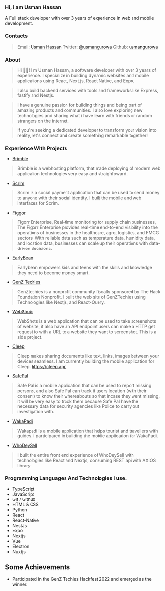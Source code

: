 ### Hi, i am Usman Hassan
A Full stack developer with over 3 years of experience in web and mobile development.
### Contacts
> Email: [Usman Hassan](mailto:usmanhassangu@gmail.com)
> Twitter: [@usmangurowa](https://twitter.com/usmangurowa)
> Github: [usmangurowa](https://github.com/usmangurowa)
### About
> Hi 👋🏿!  I'm  Usman Hassan, a software developer with over 3 years of experience. I specialize in building dynamic websites and mobile applications using React, Next.js, React Native, and Expo.

>I also build backend services with tools and frameworks like Express, fastify and Nestjs.

>I have a genuine passion for building things and being part of amazing products and communities. I also love exploring new technologies and sharing what i have learn with friends or random strangers on the internet.

>If  you're  seeking a dedicated developer to transform your vision into reality,  let's  connect and create something remarkable together!

### Experience With Projects
- [Brimble](https://brimble.io)
> Brimble is a webhosting platform, that made deploying of modern web application technologies very easy and straighfoward. 
- [Scrim](https://sendscrim.app)
> Scrim is a social payment application that can be used to send money to anyone with their social identity. I built the mobile and web interfaces for Scrim.
- [Figgor](https://play.google.com/store/apps/details?id=com.usmangurowa.figorr)
> Figorr Enterprise, Real-time monitoring for supply chain businesses, The Figorr Enterprise provides real-time end-to-end visibility into the operations of businesses in the healthcare, agro, logistics, and FMCG sectors. With reliable data such as temperature data, humidity data, and location data, businesses can scale up their operations with data-driven decisions.
- [EarlyBean](https://play.google.com/store/apps/details?id=co.earlybean.childapp)
> Earlybean empowers kids and teens with the skills and knowledge they need to become money smart.
- [GenZ Techies ](https://genztechies.com)
> GenZtechies is a nonprofit community fiscally sponsored by The Hack Foundation Nonprofit. I built the web site of GenZTechies using Technologies like Nextjs, and React-Query.
- [WebShots](https://webshot.brimble.app)
>WebShots is a web application that can be used to take screenshots of website, it also have an API endpoint users can make a HTTP get request to with a URL to a website they want to screenshot. This is a side project.
- [Cleep](https://github.com/usmangurowa/cleep)
> Cleep makes sharing documents like text, links, images between your devices seamless. I am currently building the mobile application for Cleep. 
https://cleep.app 
- [SafePal](https://github.com/usmangurowa/safepal)
> Safe Pal is a mobile application that can be used to report missing persons, and also Safe Pal can track it users location (with their consent) to know their whereabouts so that incase they went missing, it will be very easy to track them because Safe Pal have the necessary data for security agencies like Police to carry out investigation with.
- [WakaPadi](https://www.wakapadi.io/)
> Wakapadi is a mobile application that helps tourist and travellers with guides. I participated in building the mobile application for WakaPadi.
- [WhoDeySell](https://whodeysell.com.ng)
> I built the entire front end experience of WhoDeySell with technologies like React and Nextjs, consuming REST api with AXIOS library.

### Programming Languages And Technologies i use.
- TypeScript
- JavaScript
- Git / Github
- HTML & CSS
- Python
- React
- React-Native 
- NestJs
- Expo
- Nextjs
- Vue
- Electron
- Nuxtjs
## Some Achievements
- Participated in the GenZ Techies Hackfest 2022 and emerged as the winner.
